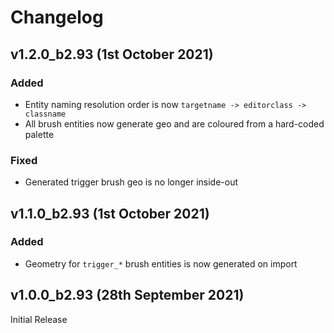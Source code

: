 # Changelog

## v1.2.0_b2.93 (1st October 2021)

### Added
 * Entity naming resolution order is now `targetname -> editorclass -> classname`
 * All brush entities now generate geo and are coloured from a hard-coded palette

### Fixed
 * Generated trigger brush geo is no longer inside-out

## v1.1.0_b2.93 (1st October 2021)

### Added
 * Geometry for `trigger_*` brush entities is now generated on import


## v1.0.0_b2.93 (28th September 2021)
Initial Release

